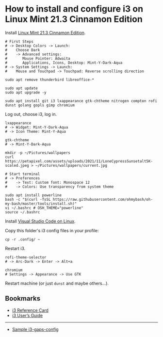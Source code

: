 # How to install and configure i3 on Linux Mint 21.3 Cinnamon Edition

Install [Linux Mint 21.3 Cinnamon Edition](https://www.linuxmint.com/edition.php?id=311).

```
# First Steps
# -> Desktop Colors -> Launch:
#    Choose Dark
#    -> Advanced settings:
#       Mouse Pointer: Adwaita
#       Applications, Icons, Desktop: Mint-Y-Dark-Aqua
# -> System Settings -> Launch:
#    Mouse and Touchpad -> Touchpad: Reverse scrolling direction
```

```
sudo apt remove thunderbird libreoffice-*
```

```
sudo apt update
sudo apt upgrade -y
```

```
sudo apt install git i3 lxappearance gtk-chtheme nitrogen compton rofi dunst golang gopls gimp chromium
```

Log out, choose i3, log in.

```
lxappearance
# -> Widget: Mint-Y-Dark-Aqua
# -> Icon Theme: Mint-Y-Aqua
```

```
gtk-chtheme
# -> Mint-Y-Dark-Aqua
```

```
mkdir -p ~/Pictures/wallpapers
curl https://petapixel.com/assets/uploads/2021/11/LoneCypressSunsetalt5K-scaled.jpeg > ~/Pictures/wallpapers/current.jpg
```

```
# Start terminal
# -> Preferences
#    -> Text: Custom font: Monospace 12
#    -> Colors: Use transparency from system theme
```

```
sudo apt install powerline
bash -c "$(curl -fsSL https://raw.githubusercontent.com/ohmybash/oh-my-bash/master/tools/install.sh)"
vi ~/.bashrc # OSH_THEME="powerline"
source ~/.bashrc
```

Install [Visual Studio Code on Linux](https://code.visualstudio.com/docs/setup/linux#_debian-and-ubuntu-based-distributions).

Copy this folder's i3 config files in your profile:

```cp -r .config/ ~```

Restart i3.

```
rofi-theme-selector
# -> Arc-Dark -> Enter -> Alt+a
```

```
chromium
# Settings -> Appearance -> Use GTK
```

Restart machine (or just `dunst` and maybe others...).

## Bookmarks

- [i3 Reference Card](https://i3wm.org/docs/refcard.html)
- [i3 User’s Guide](https://i3wm.org/docs/userguide.html)

---

- [Sample i3-gaps-config](https://raw.githubusercontent.com/TylerWolfDev/i3-gaps-config/master/config)
